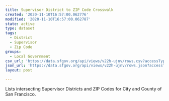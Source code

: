 ```yaml
---
title: Supervisor District to ZIP Code Crosswalk
created: '2020-11-10T16:57:00.062776'
modified: '2020-11-10T16:57:00.062787'
state: active
type: dataset
tags:
  - District
  - Supervisor
  - Zip Code
groups:
  - Local Government
csv_url: 'https://data.sfgov.org/api/views/v22h-ujnv/rows.csv?accessType=DOWNLOAD'
json_url: 'https://data.sfgov.org/api/views/v22h-ujnv/rows.json?accessType=DOWNLOAD'
layout: post

---
```

Lists intersecting Supervisor Districts and ZIP Codes for City and County of San Francisco.
